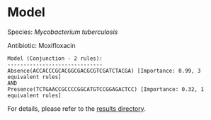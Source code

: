 
# Model

Species: *Mycobacterium tuberculosis*

Antibiotic: Moxifloxacin

```
Model (Conjunction - 2 rules):
------------------------------
Absence(ACCACCCGCACGGCGACGCGTCGATCTACGA) [Importance: 0.99, 3 equivalent rules]
AND
Presence(TCTGAACCGCCCCGGCATGTCCGGAGACTCC) [Importance: 0.32, 1 equivalent rules]

```

For details, please refer to the [results directory](../../../../../results/scm_b/mycobacterium%20tuberculosis/moxifloxacin/repeat_6/).


